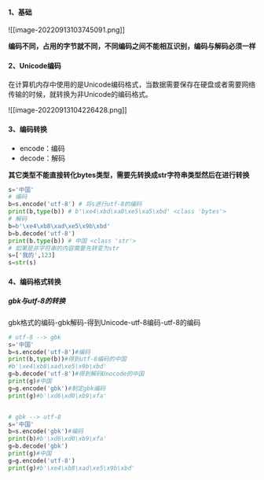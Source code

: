 #### 1、基础

![[image-20220913103745091.png]]

**编码不同，占用的字节就不同，不同编码之间不能相互识别，编码与解码必须一样**

#### 2、Unicode编码

在计算机内存中使用的是Unicode编码格式，当数据需要保存在硬盘或者需要网络传输的时候，就转换为非Unicode的编码格式。

![[image-20220913104226428.png]]

#### 3、编码转换

- encode：编码
- decode：解码

**其它类型不能直接转化bytes类型，需要先转换成str字符串类型然后在进行转换**

```python
s='中国'
# 编码
b=s.encode('utf-8') # 将s进行utf-8的编码
print(b,type(b)) # b'\xe4\xbd\xa0\xe5\xa5\xbd' <class 'bytes'>
# 解码
b=b'\xe4\xb8\xad\xe5\x9b\xbd'
b=b.decode('utf-8')
print(b.type(b)) # 中国 <class 'str'>
# 如果是非字符串的内容需要先转变为str
s=['我的',123]
s=str(s)
```

#### 4、编码格式转换

##### gbk与utf-8的转换

gbk格式的编码-gbk解码-得到Unicode-utf-8编码-utf-8的编码

```python
# utf-8 --> gbk
s='中国'
b=s.encode('utf-8')#编码
print(b,type(b))#得到utf-8编码的中国
#b'\xe4\xb8\xad\xe5\x9b\xbd'
g=b.decode('utf-8')#得到解码Unocode的中国
print(g)#中国
g=g.encode('gbk')#制定gbk编码
print(g)#b'\xd6\xd0\xb9\xfa'


# gbk --> utf-8
s='中国'
b=s.encode('gbk')#编码
print(b)#b'\xd6\xd0\xb9\xfa'
g=b.decode('gbk')
print(g)#中国
g=g.encode('utf-8')
print(g)#b'\xe4\xb8\xad\xe5\x9b\xbd'
```

